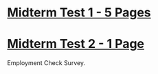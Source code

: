 # <a href="https://github.com/armaanrana6/Armaan-Midterm/blob/master/test1/index.html" target="_blank">Midterm Test 1 - 5 Pages</a>

# <a href="https://github.com/armaanrana6/Armaan-Midterm/blob/master/test2/index.html" target="_blank">Midterm Test 2 - 1 Page </a>

Employment Check Survey.


